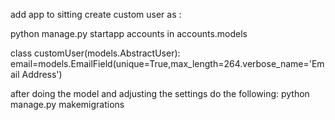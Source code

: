 add app to sitting
create custom user as :

python manage.py startapp accounts
in accounts.models

class customUser(models.AbstractUser):
    email=models.EmailField(unique=True,max_length=264.verbose_name='Email Address')
    
after doing the model and adjusting the settings do the following:
python manage.py makemigrations
